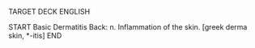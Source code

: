 TARGET DECK
ENGLISH

START
Basic
Dermatitis
Back: n. Inflammation of the skin. [greek derma skin, *-itis]
END
